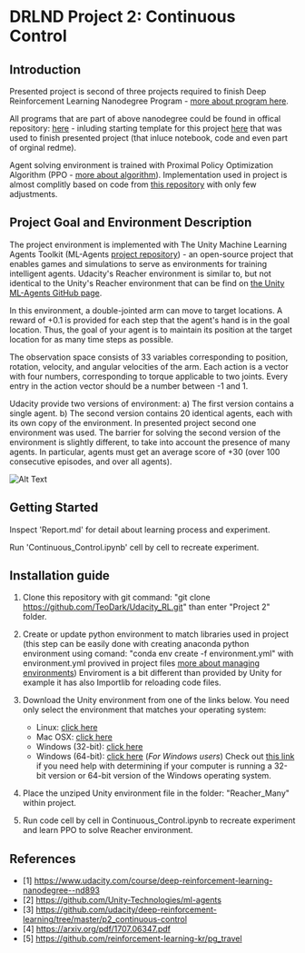 
# DRLND Project 2: Continuous Control

## Introduction

Presented project is second of three projects required to finish Deep Reinforcement Learning Nanodegree Program - [more about program here](https://www.udacity.com/course/deep-reinforcement-learning-nanodegree--nd893). 

All programs that are part of above nanodegree could be found in offical repository: [here](https://github.com/udacity/deep-reinforcement-learning) - inluding starting template for this project [here](https://github.com/udacity/deep-reinforcement-learning/tree/master/p2_continuous-control) that was used to finish presented project (that inluce notebook, code and even part of orginal redme).

Agent solving environment is trained with Proximal Policy Optimization Algorithm (PPO - [more about algorithm](https://arxiv.org/pdf/1707.06347.pdf)). Implementation used in project is almost complitly based on code from [this repository](https://github.com/reinforcement-learning-kr/pg_travel) with only few adjustments.

## Project Goal and Environment Description

The project environment is implemented with The Unity Machine Learning Agents Toolkit (ML-Agents [project repository](https://github.com/Unity-Technologies/ml-agents)) - an open-source project that enables games and simulations to serve as environments for training intelligent agents. Udacity's Reacher environment is similar to, but not identical to the Unity's Reacher environment that can be find on [the Unity ML-Agents GitHub page](https://github.com/Unity-Technologies/ml-agents/blob/master/docs/Learning-Environment-Examples.md#reacher).

In this environment, a double-jointed arm can move to target locations. A reward of +0.1 is provided for each step that the agent's hand is in the goal location. Thus, the goal of your agent is to maintain its position at the target location for as many time steps as possible.

The observation space consists of 33 variables corresponding to position, rotation, velocity, and angular velocities of the arm. Each action is a vector with four numbers, corresponding to torque applicable to two joints. Every entry in the action vector should be a number between -1 and 1.

Udacity provide two versions of environment: a) The first version contains a single agent. b) The second version contains 20 identical agents, each with its own copy of the environment. In presented project second one environment was used. The barrier for solving the second version of the environment is slightly different, to take into account the presence of many agents. In particular, agents must get an average score of +30 (over 100 consecutive episodes, and over all agents).

![Alt Text](./Images/after.gif)

## Getting Started

Inspect 'Report.md' for detail about learning process and experiment.

Run 'Continuous_Control.ipynb' cell by cell to recreate experiment.

## Installation guide

1. Clone this repository with git command: "git clone https://github.com/TeoDark/Udacity_RL.git" than enter "Project 2" folder.

2. Create or update python environment to match libraries used in project (this step can be easily done with creating anaconda python environment using comand: "conda env create -f environment.yml" with environment.yml provived in project files [more about managing environments](https://docs.conda.io/projects/conda/en/latest/user-guide/tasks/manage-environments.html))
Enviroment is a bit different than provided by Unity for example it has also Importlib for reloading code files.

2. Download the Unity environment from one of the links below.  You need only select the environment that matches your operating system:
    - Linux: [click here](https://s3-us-west-1.amazonaws.com/udacity-drlnd/P2/Reacher/Reacher_Linux.zip)
    - Mac OSX: [click here](https://s3-us-west-1.amazonaws.com/udacity-drlnd/P2/Reacher/Reacher.app.zip)
    - Windows (32-bit): [click here](https://s3-us-west-1.amazonaws.com/udacity-drlnd/P2/Reacher/Reacher_Windows_x86.zip)
    - Windows (64-bit): [click here](https://s3-us-west-1.amazonaws.com/udacity-drlnd/P2/Reacher/Reacher_Windows_x86_64.zip)
    (_For Windows users_) Check out [this link](https://support.microsoft.com/en-us/help/827218/how-to-determine-whether-a-computer-is-running-a-32-bit-version-or-64) if you need help with determining if your computer is running a 32-bit version or 64-bit version of the Windows operating system.

3. Place the unziped Unity environment file in the folder: "Reacher_Many"  within project. 

4. Run code cell by cell in Continuous_Control.ipynb to recreate experiment and learn PPO to solve Reacher environment.

## References

- [1] https://www.udacity.com/course/deep-reinforcement-learning-nanodegree--nd893
- [2] https://github.com/Unity-Technologies/ml-agents
- [3] https://github.com/udacity/deep-reinforcement-learning/tree/master/p2_continuous-control
- [4] https://arxiv.org/pdf/1707.06347.pdf
- [5] https://github.com/reinforcement-learning-kr/pg_travel
